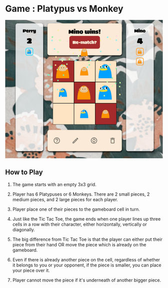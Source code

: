 # Game : Platypus vs Monkey

![Gameboard](/src/img/Platypus_vs_Monkey.png)


## How to Play

1.  The game starts with an empty 3x3 grid.

2.  Player has 6 Platypuses or 6 Monkeys. There are 2 small
    pieces, 2 medium pieces, and 2 large pieces for each player.

3.  Player place one of their pieces to the gameboard cell in
    turn.

4.  Just like the Tic Tac Toe, the game ends when one player
    lines up three cells in a row with their character, either
    horizontally, vertically or diagonally.

5.  The big difference from Tic Tac Toe is that the player can
    either put their piece from their hand OR move the piece which
    is already on the gameboard.

6.  Even if there is already another piece on the cell,
    regardless of whether it belongs to you or your opponent, if the
    piece is smaller, you can place your piece over it.

7.  Player cannot move the piece if it's underneath of another
    bigger piece.

